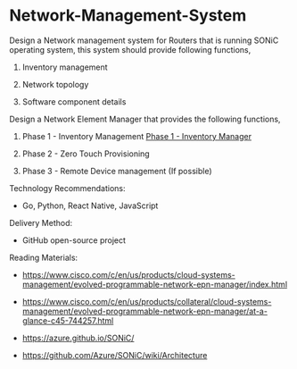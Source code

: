 # Network-Management-System
Design a Network management system for Routers that is running SONiC operating system, this system should provide following functions,

1.  Inventory management

2.  Network topology

3.  Software component details

Design a Network Element Manager that provides the following functions,

1.  Phase 1 - Inventory Management [Phase 1 - Inventory Manager](https://docs.google.com/document/d/14gS-x-dUzljXlJjIr6EjW4Bapw4gyj1g-xlOu_xjrjY/edit#)
    
2.  Phase 2 - Zero Touch Provisioning
    
3.  Phase 3 - Remote Device management (If possible)
  

Technology Recommendations:

-   Go, Python, React Native, JavaScript
  

Delivery Method:

-   GitHub open-source project
    

Reading Materials:

-   https://www.cisco.com/c/en/us/products/cloud-systems-management/evolved-programmable-network-epn-manager/index.html
    
-   https://www.cisco.com/c/en/us/products/collateral/cloud-systems-management/evolved-programmable-network-epn-manager/at-a-glance-c45-744257.html
    
-   https://azure.github.io/SONiC/
    
-   https://github.com/Azure/SONiC/wiki/Architecture
